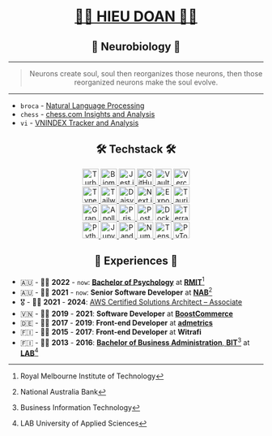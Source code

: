   <div align="center">
  <h1><a href="https://hieudoanm.github.io">👨‍💻 HIEU DOAN 👨‍💻</a></h1>
</div>

<div align="center">
  <h2>🧠 Neurobiology 🧬</h2>
</div>

---

<div align="center">
  <blockquote>Neurons create soul, soul then reorganizes those neurons, then those reorganized neurons make the soul evolve.</blockquote>
</div>

---

- `broca` - [Natural Language Processing][broca]
- `chess` - [chess.com Insights and Analysis][chess]
- `vi` - [VNINDEX Tracker and Analysis][vi]


<div align="center">
  <h2>🛠️ Techstack 🛠️</h2>
</div>

<div align="center">
  <a href="https://turbo.build" target="_blank">
    <img src="https://raw.githubusercontent.com/hieudoanm/hieudoanm/master/assets/svg/icons/readme/turbo.svg" title="Turbo" alt="Turbo" width="32px" height="32px" />
  </a>
  <a href="https://biomejs.dev" target="_blank">
    <img src="https://raw.githubusercontent.com/hieudoanm/hieudoanm/master/assets/svg/icons/readme/biome.js.svg" title="Biome" alt="Biome" width="32px" height="32px" />
  </a>
  <a href="https://jestjs.io" target="_blank">
    <img src="https://raw.githubusercontent.com/hieudoanm/hieudoanm/master/assets/svg/icons/readme/jest.js.svg" title="Jest.js" alt="Jest.js" width="32px" height="32px" />
  </a>
  <a href="https://github.com" target="_blank">
    <img src="https://raw.githubusercontent.com/hieudoanm/hieudoanm/master/assets/svg/icons/readme/github.svg" title="GitHub" alt="GitHub" width="32px" height="32px" />
  </a>
  <a href="https://www.vaultproject.io" target="_blank">
    <img src="https://raw.githubusercontent.com/hieudoanm/hieudoanm/master/assets/svg/icons/readme/vault.svg" title="Vault" alt="Vault" width="32px" height="32px" />
  </a>
  <a href="https://vercel.com" target="_blank">
    <img src="https://raw.githubusercontent.com/hieudoanm/hieudoanm/master/assets/svg/icons/readme/vercel.svg" title="Vercel" alt="Vercel" width="32px" height="32px" />
  </a>
</div>

<div align="center">
  <a href="https://www.typescriptlang.org" target="_blank">
    <img src="https://raw.githubusercontent.com/hieudoanm/hieudoanm/master/assets/svg/icons/readme/typescript.svg" title="TypeScript" alt="TypeScript" width="32px" height="32px" />
  </a>
  <a href="https://tailwindcss.com" target="_blank">
    <img src="https://raw.githubusercontent.com/hieudoanm/hieudoanm/master/assets/svg/icons/readme/tailwindcss.svg" title="TailwindCSS" alt="TailwindCSS" width="32px" height="32px" />
  </a>
  <a href="https://daisyui.com" target="_blank">
    <img src="https://raw.githubusercontent.com/hieudoanm/hieudoanm/master/assets/svg/icons/readme/daisyui.svg" title="DaisyUI" alt="DaisyUI" width="32px" height="32px" />
  </a>
  <a href="https://nextjs.org" target="_blank">
    <img src="https://raw.githubusercontent.com/hieudoanm/hieudoanm/master/assets/svg/icons/readme/next.js.svg" title="Next.js" alt="Next.js" width="32px" height="32px" />
  </a>
  <a href="https://expo.dev" target="_blank">
    <img src="https://raw.githubusercontent.com/hieudoanm/hieudoanm/master/assets/svg/icons/readme/expo.svg" title="Expo" alt="Expo" width="32px" height="32px" />
  </a>
  <a href="https://tauri.app" target="_blank">
    <img src="https://raw.githubusercontent.com/hieudoanm/hieudoanm/master/assets/svg/icons/readme/tauri.svg" title="Tauri" alt="Tauri" width="32px" height="32px" />
  </a>
</div>

<div align="center">
  <a href="https://graphql.org" target="_blank">
    <img src="https://raw.githubusercontent.com/hieudoanm/hieudoanm/master/assets/svg/icons/readme/graphql.svg" title="GraphQL" alt="GraphQL" width="32px" height="32px" />
  </a>
  <a href="https://www.apollographql.com" target="_blank">
    <img src="https://raw.githubusercontent.com/hieudoanm/hieudoanm/master/assets/svg/icons/readme/apollo.svg" title="Apollo" alt="Apollo" width="32px" height="32px" />
  </a>
  <a href="https://www.prisma.io" target="_blank">
    <img src="https://raw.githubusercontent.com/hieudoanm/hieudoanm/master/assets/svg/icons/readme/prisma.svg" title="Prisma" alt="Prisma" width="32px" height="32px" />
  </a>
  <img src="https://raw.githubusercontent.com/hieudoanm/hieudoanm/master/assets/svg/icons/readme/postgresql.svg" alt="PostgreSQL" width="32px" height="32px" />
  <a href="https://www.docker.com" target="_blank">
    <img src="https://raw.githubusercontent.com/hieudoanm/hieudoanm/master/assets/svg/icons/readme/docker.svg" title="Docker" alt="Docker" width="32px" height="32px" />
  </a>
  <a href="https://www.terraform.io" target="_blank">
    <img src="https://raw.githubusercontent.com/hieudoanm/hieudoanm/master/assets/svg/icons/readme/terraform.svg" title="Terraform" alt="Terraform" width="32px" height="32px" />
  </a>
</div>

<div align="center">
  <a href="https://www.python.org" target="_blank">
    <img src="https://raw.githubusercontent.com/hieudoanm/hieudoanm/master/assets/svg/icons/readme/python.svg" title="Python" alt="Python" width="32px" height="32px" />
  </a>
  <a href="https://jupyter.org" target="_blank">
    <img src="https://raw.githubusercontent.com/hieudoanm/hieudoanm/master/assets/svg/icons/readme/jupyter.svg" title="Jupyter" alt="Jupyter" width="32px" height="32px" />
  </a>
  <a href="https://pandas.pydata.org" target="_blank">
    <img src="https://raw.githubusercontent.com/hieudoanm/hieudoanm/master/assets/svg/icons/readme/pandas.svg" title="Pandas" alt="Pandas" width="32px" height="32px" />
  </a>
  <a href="https://numpy.org" target="_blank">
    <img src="https://raw.githubusercontent.com/hieudoanm/hieudoanm/master/assets/svg/icons/readme/numpy.svg" title="NumPy" alt="NumPy" width="32px" height="32px" />
  </a>
  <a href="https://www.tensorflow.org" target="_blank">
    <img src="https://raw.githubusercontent.com/hieudoanm/hieudoanm/master/assets/svg/icons/readme/tensorflow.svg" title="Tensorflow" alt="Tensorflow" width="32px" height="32px" />
  </a>
  <a href="https://pytorch.org" target="_blank">
    <img src="https://raw.githubusercontent.com/hieudoanm/hieudoanm/master/assets/svg/icons/readme/pytorch.svg" title="PyTorch" alt="PyTorch" width="32px" height="32px" />
  </a>
</div>

<div align="center">
  <h2>📜 Experiences 📜</h2>
</div>

- 🇦🇺 - 👨‍🎓 **2022** - `now`: [**Bachelor of Psychology**][rmit-psychology] at [**RMIT**][rmit-vietnam][^1]
- 🇦🇺 - 👨‍💻 **2021** - `now`: **Senior Software Developer** at [**NAB**][nab][^2]
- 🎖️ - 👨‍💻 **2021** - **2024**: [AWS Certified Solutions Architect – Associate][aws-ssa]
- 🇻🇳 - 👨‍💻 **2019** - **2021**: **Software Developer** at [**BoostCommerce**][boostcommerce]
- 🇩🇪 - 👨‍💻 **2017** - **2019**: **Front-end Developer** at [**admetrics**][admetrics]
- 🇫🇮 - 👨‍💻 **2015** - **2017**: **Front-end Developer** at **Witrafi**
- 🇫🇮 - 👨‍🎓 **2013** - **2016**: [**Bachelor of Business Administration**, **BIT**][lab-bba-bit][^3] at [**LAB**][lab][^4]

[^1]: Royal Melbourne Institute of Technology
[^2]: National Australia Bank
[^3]: Business Information Technology
[^4]: LAB University of Applied Sciences

[admetrics]: https://www.admetrics.io/
[aws-ssa]: https://www.credly.com/badges/a427ccdc-fc44-4874-a422-21d772e0e4b3
[boostcommerce]: https://boostcommerce.net/
[lab]: https://lab.fi/
[lab-bba-bit]: https://lab.fi/en/study/bachelor-business-administration-business-information-technology-full-time-studies-lahti-210
[nab]: https://www.nab.com.au/
[rmit-psychology]: https://www.rmit.edu.vn/study-at-rmit/undergraduate-programs/bachelor-of-psychology
[rmit-vietnam]: https://www.rmit.edu.vn/

[broca]: https://broca.vercel.app/
[chess]: https://chessinsights.vercel.app/
[vi]: https://iboard.ssi.com.vn/
